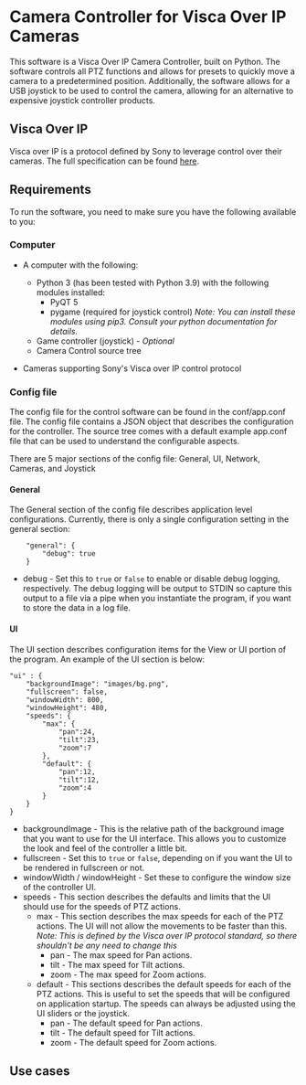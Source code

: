 # Camera Controller for Visca Over IP Cameras
This software is a Visca Over IP Camera Controller, built on Python.  The software controls all PTZ functions and allows for presets to quickly move a camera to a predetermined position.  Additionally, the software allows for a USB joystick to be used to control the camera, allowing for an alternative to expensive joystick controller products.

## Visca Over IP
Visca over IP is a protocol defined by Sony to leverage control over their cameras.  The full specification can be found [here](https://www.sony.net/Products/CameraSystem/CA/BRC_X1000_BRC_H800/Technical_Document/C456100121.pdf).

## Requirements
To run the software, you need to make sure you have the following available to you:

### Computer
- A computer with the following:
    - Python 3 (has been tested with Python 3.9) with the following modules installed:
        - PyQT 5
        - pygame (required for joystick control)
            *Note: You can install these modules using pip3.  Consult your python documentation for details.*
    - Game controller (joystick) - *Optional*
    - Camera Control source tree

- Cameras supporting Sony's Visca over IP control protocol

### Config file
The config file for the control software can be found in the conf/app.conf file.  The config file contains a JSON object that describes the configuration for the controller.  The source tree comes with a default example app.conf file that can be used to understand the configurable aspects.

There are 5 major sections of the config file: General, UI, Network, Cameras, and Joystick
#### General
The General section of the config file describes application level configurations.  Currently, there is only a single configuration setting in the general section:
```
    "general": {
        "debug": true
    }
```
- debug - Set this to `true` or `false` to enable or disable debug logging, respectively.  The debug logging will be output to STDIN so capture this output to a file via a pipe when you instantiate the program, if you want to store the data in a log file.

#### UI
The UI section describes configuration items for the View or UI portion of the program.  An example of the UI section is below:
```
"ui" : {
    "backgroundImage": "images/bg.png",
    "fullscreen": false,
    "windowWidth": 800,
    "windowHeight": 480,
    "speeds": {
        "max": {
            "pan":24,
            "tilt":23,
            "zoom":7
        },
        "default": {
            "pan":12,
            "tilt":12,
            "zoom":4
        }
    }
}
```
- backgroundImage - This is the relative path of the background image that you want to use for the UI interface.  This allows you to customize the look and feel of the controller a little bit.
- fullscreen - Set this to `true` or `false`, depending on if you want the UI to be rendered in fullscreen or not.
- windowWidth / windowHeight - Set these to configure the window size of the controller UI.
- speeds - This section describes the defaults and limits that the UI should use for the speeds of PTZ actions.
    - max - This section describes the max speeds for each of the PTZ actions.  The UI will not allow the movements to be faster than this.  *Note: This is defined by the Visca over IP protocol standard, so there shouldn't be any need to change this*
        - pan - The max speed for Pan actions.
        - tilt - The max speed for Tilt actions.
        - zoom - The max speed for Zoom actions.
    - default - This sections describes the default speeds for each of the PTZ actions.  This is useful to set the speeds that will be configured on application startup.  The speeds can always be adjusted using the UI sliders or the joystick.
        - pan - The default speed for Pan actions.
        - tilt - The default speed for Tilt actions.
        - zoom - The default speed for Zoom actions.       

## Use cases
